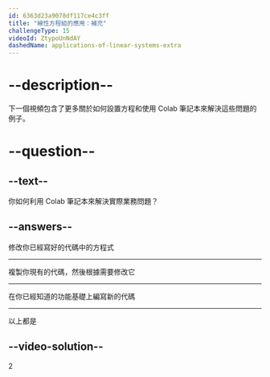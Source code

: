 ```yaml
---
id: 6363d23a9078df117ce4c3ff
title: "線性方程組的應用：補充"
challengeType: 15
videoId: ZtypoUnNdAY
dashedName: applications-of-linear-systems-extra
---
```


# --description--

下一個視頻包含了更多關於如何設置方程和使用 Colab 筆記本來解決這些問題的例子。

# --question--

## --text--

你如何利用 Colab 筆記本來解決實際業務問題？

## --answers--

修改你已經寫好的代碼中的方程式

---

複製你現有的代碼，然後根據需要修改它

---

在你已經知道的功能基礎上編寫新的代碼

---

以上都是

## --video-solution--

2
